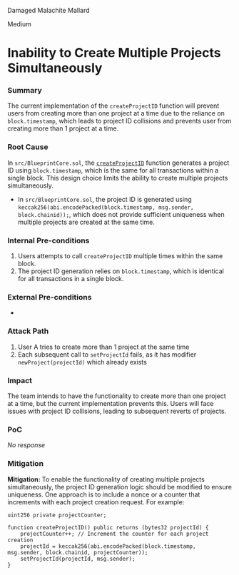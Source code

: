 Damaged Malachite Mallard

Medium

# Inability to Create Multiple Projects Simultaneously

### Summary

The current implementation of the `createProjectID` function will prevent users from creating more than one project at a time due to the reliance on `block.timestamp`, which leads to project ID collisions and prevents user from creating more than 1 project at a time.

### Root Cause

In `src/BlueprintCore.sol`, the [`createProjectID`](https://github.com/sherlock-audit/2025-03-crestal-network/blob/27a3c28155702b3a68f29347efedffb048010e33/crestal-omni-contracts/src/BlueprintCore.sol#L189-L196) function generates a project ID using `block.timestamp`, which is the same for all transactions within a single block. This design choice limits the ability to create multiple projects simultaneously.

- In `src/BlueprintCore.sol`, the project ID is generated using `keccak256(abi.encodePacked(block.timestamp, msg.sender, block.chainid));`, which does not provide sufficient uniqueness when multiple projects are created at the same time.

### Internal Pre-conditions

1. Users attempts to call `createProjectID` multiple times within the same block.
2. The project ID generation relies on `block.timestamp`, which is identical for all transactions in a single block.


### External Pre-conditions

-

### Attack Path

1. User A tries to create more than 1 project at the same time
2. Each subsequent call to `setProjectId` fails, as it has modifier `newProject(projectId)` which already exists

### Impact

The team intends to have the functionality to create more than one project at a time, but the current implementation prevents this. Users will face issues with project ID collisions, leading to subsequent reverts of projects.

### PoC

_No response_

### Mitigation

**Mitigation:** To enable the functionality of creating multiple projects simultaneously, the project ID generation logic should be modified to ensure uniqueness. One approach is to include a nonce or a counter that increments with each project creation request. For example:

```solidity
uint256 private projectCounter;

function createProjectID() public returns (bytes32 projectId) {
    projectCounter++; // Increment the counter for each project creation
    projectId = keccak256(abi.encodePacked(block.timestamp, msg.sender, block.chainid, projectCounter));
    setProjectId(projectId, msg.sender);
}

```